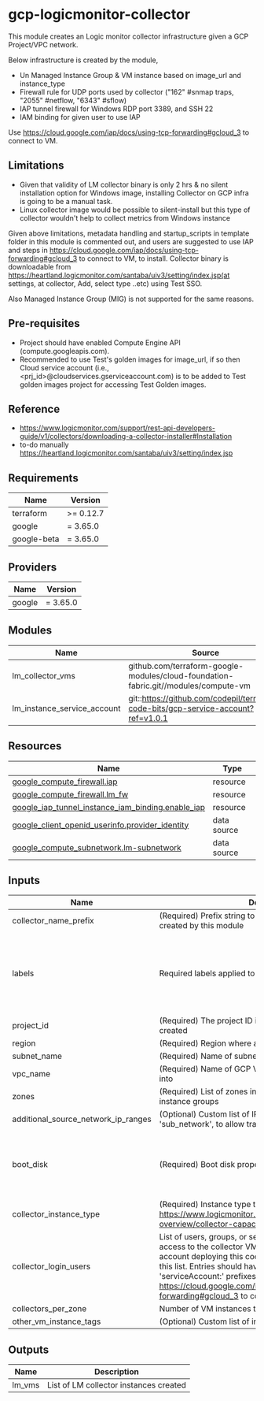 # gcp-logicmonitor-collector

This module creates an Logic monitor collector infrastructure given a GCP Project/VPC network.

Below infrastructure is created by the module,
* Un Managed Instance Group & VM instance based on image\_url and instance\_type
* Firewall rule for UDP ports used by collector ("162" #snmap traps, "2055" #netflow, "6343" #sflow)
* IAP tunnel firewall for Windows RDP port 3389, and SSH 22
* IAM binding for given user to use IAP

Use https://cloud.google.com/iap/docs/using-tcp-forwarding#gcloud_3 to connect to VM.

## Limitations
* Given that validity of LM collector binary is only 2 hrs & no silent installation option for Windows image,
installing Collector on GCP infra is going to be a manual task.
* Linux collector image would be possible to silent-install but this type of collector wouldn't help to collect metrics from Windows instance

Given above limitations, metadata handling and startup\_scripts in template folder in this module is commented out, and users are suggested to use IAP and steps in https://cloud.google.com/iap/docs/using-tcp-forwarding#gcloud_3 to connect to VM, to install. Collector binary is downloadable from https://heartland.logicmonitor.com/santaba/uiv3/setting/index.jsp(at settings, at collector, Add, select type ..etc) using Test SSO.

Also Managed Instance Group (MIG) is not supported for the same reasons.

## Pre-requisites
* Project should have enabled Compute Engine API (compute.googleapis.com).
* Recommended to use Test's golden images for image\_url, if so then Cloud service account (i.e., <prj\_id>@cloudservices.gserviceaccount.com) is to be added to Test golden images project for accessing Test Golden images.
## Reference
* https://www.logicmonitor.com/support/rest-api-developers-guide/v1/collectors/downloading-a-collector-installer#Installation
* to-do manually https://heartland.logicmonitor.com/santaba/uiv3/setting/index.jsp

## Requirements

| Name | Version |
|------|---------|
| terraform | >= 0.12.7 |
| google | = 3.65.0 |
| google-beta | = 3.65.0 |

## Providers

| Name | Version |
|------|---------|
| google | = 3.65.0 |

## Modules

| Name | Source | Version |
|------|--------|---------|
| lm\_collector\_vms | github.com/terraform-google-modules/cloud-foundation-fabric.git//modules/compute-vm |  |
| lm\_instance\_service\_account | git::https://github.com/codepil/terraform-code-bits/gcp-service-account?ref=v1.0.1 |  |

## Resources

| Name | Type |
|------|------|
| [google_compute_firewall.iap](https://registry.terraform.io/providers/hashicorp/google/3.65.0/docs/resources/compute_firewall) | resource |
| [google_compute_firewall.lm_fw](https://registry.terraform.io/providers/hashicorp/google/3.65.0/docs/resources/compute_firewall) | resource |
| [google_iap_tunnel_instance_iam_binding.enable_iap](https://registry.terraform.io/providers/hashicorp/google/3.65.0/docs/resources/iap_tunnel_instance_iam_binding) | resource |
| [google_client_openid_userinfo.provider_identity](https://registry.terraform.io/providers/hashicorp/google/3.65.0/docs/data-sources/client_openid_userinfo) | data source |
| [google_compute_subnetwork.lm-subnetwork](https://registry.terraform.io/providers/hashicorp/google/3.65.0/docs/data-sources/compute_subnetwork) | data source |

## Inputs

| Name | Description | Type | Default | Required |
|------|-------------|------|---------|:--------:|
| collector\_name\_prefix | (Required) Prefix string to be used for all VM/resources created by this module | `string` | n/a | yes |
| labels | Required labels applied to all resources | <pre>object({<br>    costcenter         = string<br>    dataclassification = string<br>    eol_date           = string<br>    lifecycle          = string<br>    service_id         = string<br>  })</pre> | n/a | yes |
| project\_id | (Required) The project ID in which the resources should be created | `string` | n/a | yes |
| region | (Required) Region where all resources will be deployed | `string` | n/a | yes |
| subnet\_name | (Required) Name of subnetwork to be attached to the VMs | `string` | n/a | yes |
| vpc\_name | (Required) Name of GCP VPC network to deploy resources into | `string` | n/a | yes |
| zones | (Required) List of zones in which to create VMs and instance groups | `list(string)` | n/a | yes |
| additional\_source\_network\_ip\_ranges | (Optional) Custom list of IP ranges, other than specified in 'sub\_network', to allow traffic to LM collectors | `list(string)` | `[]` | no |
| boot\_disk | (Required) Boot disk properties | <pre>object({<br>    image = string<br>    size  = number<br>    type  = string<br>  })</pre> | <pre>{<br>  "image": "projects/pid-gousgggp-ssvc-os-images/global/images/windows-2016-v2021080622-golden",<br>  "size": 40,<br>  "type": "pd-ssd"<br>}</pre> | no |
| collector\_instance\_type | (Required) Instance type to be created. Refer to https://www.logicmonitor.com/support/collectors/collector-overview/collector-capacity | `string` | `"f1-micro"` | no |
| collector\_login\_users | List of users, groups, or service accounts that are allowed access to the collector VM using the IAP tunnel. The GCP account deploying this code is automatically appended to this list.  Entries should have appropriate 'user:', 'group:', or 'serviceAccount:' prefixes. Use https://cloud.google.com/iap/docs/using-tcp-forwarding#gcloud_3 to connect to VM. | `list(string)` | `[]` | no |
| collectors\_per\_zone | Number of VM instances to create in each zone | `number` | `1` | no |
| other\_vm\_instance\_tags | (Optional) Custom list of instance tags to be created | `list(string)` | `[]` | no |

## Outputs

| Name | Description |
|------|-------------|
| lm\_vms | List of LM collector instances created |
